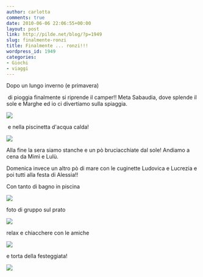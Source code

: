 ```yaml
---
author: carlotta
comments: true
date: 2010-06-06 22:06:55+00:00
layout: post
link: http://pilde.net/blog/?p=1949
slug: finalmente-ronzi
title: Finalmente ... ronzi!!!
wordpress_id: 1949
categories:
- Giochi
- viaggi
---
```


Dopo un lungo inverno (e primavera)


 di pioggia finalmente si riprende il camper!! Meta Sabaudia, dove splende il sole e Marghe ed io ci divertiamo sulla spiaggia.

![](http://pilde.net/blog/wp-content/uploads/2010/06/sabaudia1.jpg)




 e nella piscinetta d'acqua calda!

![](http://pilde.net/blog/wp-content/uploads/2010/06/sabaudia2.jpg)




Alla fine la sera siamo stanche e un pò bruciacchiate dal sole! Andiamo a cena da Mimì e Lulù.

Domenica invece un altro pò di mare con le cuginette Ludovica e Lucrezia e poi tutti alla festa di Alessia!!

Con tanto di bagno in piscina

![](http://pilde.net/blog/wp-content/uploads/2010/06/piscina.jpg)




foto di gruppo sul prato

![](http://pilde.net/blog/wp-content/uploads/2010/06/prato_ciucci.jpg)




relax e chiacchere con le amiche

![](http://pilde.net/blog/wp-content/uploads/2010/06/marghe_sophie.jpg)




e torta della festeggiata!

![](http://pilde.net/blog/wp-content/uploads/2010/06/torta.jpg)



